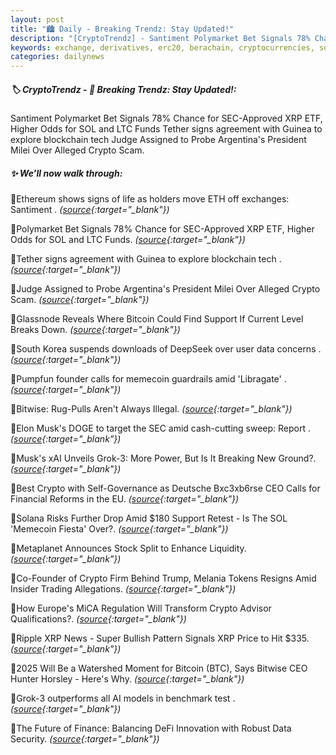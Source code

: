 ```yaml
---
layout: post
title: "🏙️ Daily - Breaking Trendz: Stay Updated!"
description: "[CryptoTrendz] - Santiment Polymarket Bet Signals 78% Chance for SEC-Approved XRP ETF, Higher Odds for SOL and LTC Funds Tether signs agreement with Guinea to explore blockchain tech Judge Assigned to Probe Argentina's President Milei Over Alleged Crypto Scam."
keywords: exchange, derivatives, erc20, berachain, cryptocurrencies, solana, tokenomics
categories: dailynews
---
```


##### 🏷️ CryptoTrendz - 📌 *Breaking Trendz: Stay Updated!:*

Santiment Polymarket Bet Signals 78% Chance for SEC-Approved XRP ETF, Higher Odds for SOL and LTC Funds Tether signs agreement with Guinea to explore blockchain tech Judge Assigned to Probe Argentina's President Milei Over Alleged Crypto Scam.

##### ✨ *We’ll now walk through:*


🔹Ethereum shows signs of life as holders move ETH off exchanges: Santiment . *([source](https://s.avyag.com/9q27){:target="_blank"})*

🔹Polymarket Bet Signals 78% Chance for SEC-Approved XRP ETF, Higher Odds for SOL and LTC Funds. *([source](https://s.avyag.com/6zlf){:target="_blank"})*

🔹Tether signs agreement with Guinea to explore blockchain tech . *([source](https://s.avyag.com/r7ef){:target="_blank"})*

🔹Judge Assigned to Probe Argentina's President Milei Over Alleged Crypto Scam. *([source](https://s.avyag.com/d16y){:target="_blank"})*

🔹Glassnode Reveals Where Bitcoin Could Find Support If Current Level Breaks Down. *([source](https://s.avyag.com/cjna){:target="_blank"})*

🔹South Korea suspends downloads of DeepSeek over user data concerns . *([source](https://s.avyag.com/tnf6){:target="_blank"})*

🔹Pumpfun founder calls for memecoin guardrails amid 'Libragate' . *([source](https://s.avyag.com/5kut){:target="_blank"})*

🔹Bitwise: Rug-Pulls Aren't Always Illegal. *([source](https://s.avyag.com/porq){:target="_blank"})*

🔹Elon Musk's DOGE to target the SEC amid cash-cutting sweep: Report . *([source](https://s.avyag.com/msif){:target="_blank"})*

🔹Musk's xAI Unveils Grok-3: More Power, But Is It Breaking New Ground?. *([source](https://s.avyag.com/lsnr){:target="_blank"})*

🔹Best Crypto with Self-Governance as Deutsche Bxc3xb6rse CEO Calls for Financial Reforms in the EU. *([source](https://s.avyag.com/ke82){:target="_blank"})*

🔹Solana Risks Further Drop Amid $180 Support Retest - Is The SOL 'Memecoin Fiesta' Over?. *([source](https://s.avyag.com/410n){:target="_blank"})*

🔹Metaplanet Announces Stock Split to Enhance Liquidity. *([source](https://s.avyag.com/5fud){:target="_blank"})*

🔹Co-Founder of Crypto Firm Behind Trump, Melania Tokens Resigns Amid Insider Trading Allegations. *([source](https://s.avyag.com/1ora){:target="_blank"})*

🔹How Europe's MiCA Regulation Will Transform Crypto Advisor Qualifications?. *([source](https://s.avyag.com/etdb){:target="_blank"})*

🔹Ripple XRP News - Super Bullish Pattern Signals XRP Price to Hit $335. *([source](https://s.avyag.com/zk7a){:target="_blank"})*

🔹2025 Will Be a Watershed Moment for Bitcoin (BTC), Says Bitwise CEO Hunter Horsley - Here's Why. *([source](https://s.avyag.com/cv1y){:target="_blank"})*

🔹Grok-3 outperforms all AI models in benchmark test . *([source](https://s.avyag.com/gwfi){:target="_blank"})*

🔹The Future of Finance: Balancing DeFi Innovation with Robust Data Security. *([source](https://s.avyag.com/1zqx){:target="_blank"})*
